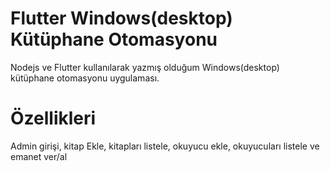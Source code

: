 # Flutter Windows(desktop) Kütüphane Otomasyonu

Nodejs ve Flutter kullanılarak yazmış olduğum Windows(desktop) kütüphane otomasyonu uygulaması.

# Özellikleri

Admin girişi, kitap Ekle, kitapları listele, okuyucu ekle, okuyucuları listele ve emanet ver/al

